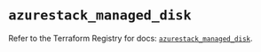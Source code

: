 # `azurestack_managed_disk`

Refer to the Terraform Registry for docs: [`azurestack_managed_disk`](https://registry.terraform.io/providers/hashicorp/azurestack/1.0.0/docs/resources/managed_disk).
